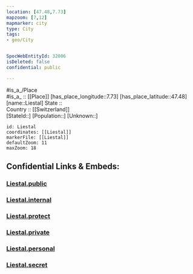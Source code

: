 ```yaml
---
location: [47.48,7.73] 
mapzoom: [7,12] 
mapmarker: city 
type: City
tags:
- geo/City


SpocWebEntityId: 32006
isDeleted: false
confidential: public

---
```

#is_a_/Place  
#is_a_ :: [[Place]] 
[has_place_longitude::7.73] 
[has_place_latitude::47.48] 
[name::Liestal] 
State ::  
Country :: [[Switzerland]]  
[StateId::] 
[Population::] 
[Unknown::] 


```leaflet
id: Liestal
coordinates: [[Liestal]] 
markerFile: [[Liestal]] 
defaultZoom: 11 
maxZoom: 18
```


## Confidential Links & Embeds: 

### [Liestal.public](/_public/\Earth\Continent\Europe\Europe~Central\Switzerland\Switzerland~Cantons\Basel,Landschaft\CityLiestal.public.md) 

### [Liestal.internal](/_internal/\Earth\Continent\Europe\Europe~Central\Switzerland\Switzerland~Cantons\Basel,Landschaft\CityLiestal.internal.md) 

### [Liestal.protect](/_protect/\Earth\Continent\Europe\Europe~Central\Switzerland\Switzerland~Cantons\Basel,Landschaft\CityLiestal.protect.md) 

### [Liestal.private](/_private/\Earth\Continent\Europe\Europe~Central\Switzerland\Switzerland~Cantons\Basel,Landschaft\CityLiestal.private.md) 

### [Liestal.personal](/_personal/\Earth\Continent\Europe\Europe~Central\Switzerland\Switzerland~Cantons\Basel,Landschaft\CityLiestal.personal.md) 

### [Liestal.secret](/_secret/\Earth\Continent\Europe\Europe~Central\Switzerland\Switzerland~Cantons\Basel,Landschaft\CityLiestal.secret.md)

